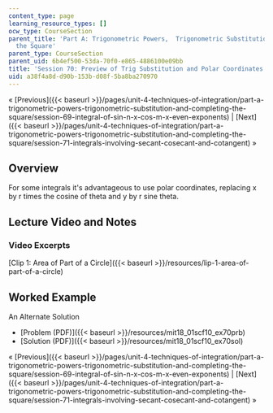 ```yaml
---
content_type: page
learning_resource_types: []
ocw_type: CourseSection
parent_title: 'Part A: Trigonometric Powers,  Trigonometric Substitution and Completing
  the Square'
parent_type: CourseSection
parent_uid: 6b4ef500-53da-70f0-e865-4886100e09bb
title: 'Session 70: Preview of Trig Substitution and Polar Coordinates'
uid: a38f4a8d-d90b-153b-d08f-5ba8ba270970
---
```


« [Previous]({{< baseurl >}}/pages/unit-4-techniques-of-integration/part-a-trigonometric-powers-trigonometric-substitution-and-completing-the-square/session-69-integral-of-sin-n-x-cos-m-x-even-exponents) | [Next]({{< baseurl >}}/pages/unit-4-techniques-of-integration/part-a-trigonometric-powers-trigonometric-substitution-and-completing-the-square/session-71-integrals-involving-secant-cosecant-and-cotangent) »

Overview
--------

For some integrals it's advantageous to use polar coordinates, replacing x by r times the cosine of theta and y by r sine theta.

Lecture Video and Notes
-----------------------

### Video Excerpts

[Clip 1: Area of Part of a Circle]({{< baseurl >}}/resources/lip-1-area-of-part-of-a-circle)

Worked Example
--------------

An Alternate Solution

*   [Problem (PDF)]({{< baseurl >}}/resources/mit18_01scf10_ex70prb)
*   [Solution (PDF)]({{< baseurl >}}/resources/mit18_01scf10_ex70sol)

« [Previous]({{< baseurl >}}/pages/unit-4-techniques-of-integration/part-a-trigonometric-powers-trigonometric-substitution-and-completing-the-square/session-69-integral-of-sin-n-x-cos-m-x-even-exponents) | [Next]({{< baseurl >}}/pages/unit-4-techniques-of-integration/part-a-trigonometric-powers-trigonometric-substitution-and-completing-the-square/session-71-integrals-involving-secant-cosecant-and-cotangent) »